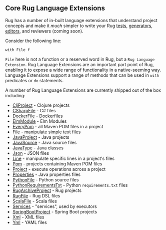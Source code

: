 ## Core Rug Language Extensions

Rug has a number of in-built language extensions that understand
project concepts and make it *much* simpler to write your
Rug [tests][], [generators][], [editors][], and reviewers (coming
soon).

[tests]: /rug/guides/rug-tests.md
[generators]: /rug/guides/rug-generators.md
[editors]: /rug/guides/rug-editors.md

Consider the following line:

```rug
with File f
```

`File` here is not a function or a reserved word in Rug, but a `Rug
Language Extension`. Rug Language Extensions are an important part point of Rug, enabling it to
expose a wide range of functionality in a native-seeming way. Language Extensions
support a range of methods that can be used in `with` predicates or
`do` statements.

A number of Rug Language Extensions are currently shipped out of the box including:

*   [CljProject](rug-extension-clj-project.md) - Clojure projects
*   [CSharpFile](rug-extension-c-sharp-file.md) - C# files
*   [DockerFile](rug-extension-docker-file.md) - Dockerfiles
*   [ElmModule](rug-extension-elm-module.md) - Elm Modules
*   [EveryPom](rug-extension-every-pom.md) - all Maven POM files in a project
*   [File](rug-extension-file.md) - manipulate simple text files
*   [JavaProject](rug-extension-java-project.md) - Java projects
*   [JavaSource](rug-extension-java-source.md) - Java source files
*   [JavaType](rug-extension-java-type.md) - Java classes
*   [Json](rug-extension-json.md) - JSON files
*   [Line](rug-extension-line.md) - manipulate specific lines in a project's files
*   [Pom](rug-extension-pom.md) - projects containing Maven POM files
*   [Project](rug-extension-project.md) - execute operations across a project
*   [Properties](rug-extension-properties.md) - Java properties files
*   [PythonFile](rug-extension-python-file.md) - Python source files
*   [PythonRequirementsTxt](rug-extension-python-requirements-txt.md) - Python `requirements.txt` files
*   [RugArchiveProject](rug-extension-rug-archive-project.md) - Rug projects
*   [RugFile](rug-extension-rug-file.md) - Rug DSL files
*   [ScalaFile](rug-extension-scala-file.md) - Scala files
*   [Services](rug-extension-services.md) - "services", used by executors
*   [SpringBootProject](rug-extension-spring-boot-project.md) - Spring Boot projects
*   [Xml](rug-extension-xml.md) - XML files
*   [Yml](rug-extension-yml.md) - YAML files
